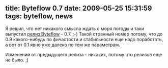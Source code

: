 title: Byteflow 0.7
date: 2009-05-25 15:31:59
tags: byteflow, news
----


Я решил, что нет никакого смысла ждать с моря погоды и таки выпустил [релиз Byteflow][1] - 0.7. ;-) Такой странный номер потому, что до 0.9 какого-нибудь по фичастости и стабильности еще надо поработать, а вот от 0.1 явно уже далеко по тем же параметрам. 

Изменений от предыдущего релиза - никаких, потому что релизов еще не было. ;)

[1]: http://hg.piranha.org.ua/byteflow/archive/0.7.tar.gz
